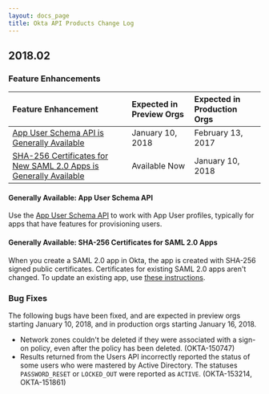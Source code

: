 ```yaml
---
layout: docs_page
title: Okta API Products Change Log
---
```


## 2018.02

### Feature Enhancements

| Feature Enhancement                          | Expected in Preview Orgs | Expected in Production Orgs |
|:---------------------------------------------------|:------------------------------------|:---------------------------------------|
| [App User Schema API is Generally Available](#generally-available-app-user-schema-api)   | January 10, 2018          | February 13, 2017  |
| [SHA-256 Certificates for New SAML 2.0 Apps is Generally Available](#generally-available-sha-256-certificates-for-saml-20-apps) | Available  Now        | January 10, 2018                |

#### Generally Available: App User Schema API
Use the [App User Schema API](/docs/api/resources/schemas#app-user-schema-operations) to work with App User profiles, typically for apps that have features for provisioning users. <!--OKTA-154105-->

#### Generally Available: SHA-256 Certificates for SAML 2.0 Apps

When you create a SAML 2.0 app in Okta, the app is created with SHA-256 signed public certificates. Certificates for existing SAML 2.0 apps aren't changed. To update an existing app, use [these instructions](/docs/how-to/updating_saml_cert#existing-saml-20-app-integrations).<!--OKTA-132058-->

### Bug Fixes

The following bugs have been fixed, and are expected in preview orgs starting January 10, 2018, and in production orgs starting January 16, 2018.

* Network zones couldn't be deleted if they were associated with a sign-on policy, even after the policy has been deleted. (OKTA-150747)
* Results returned from the Users API incorrectly reported the status of some users who were mastered by Active Directory. The statuses `PASSWORD_RESET` or `LOCKED_OUT` were reported as `ACTIVE`. (OKTA-153214, OKTA-151861)